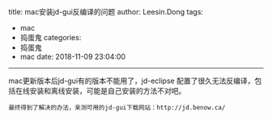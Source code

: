 title: mac安装jd-gui反编译的问题
author: Leesin.Dong
tags:
  - mac
  - 捣蛋鬼
categories:
  - 捣蛋鬼
  - mac
date: 2018-11-09 23:04:00
---
 mac更新版本后jd-gui有的版本不能用了，jd-eclipse 配置了很久无法反编译，包括在线安装和离线安装，可能是自己安装的方法不对吧。

    最终得到了解决的办法，亲测可用的jd-gui下载网站：http://jd.benow.ca/